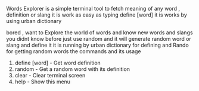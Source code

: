 Words Explorer is a simple terminal tool
to fetch meaning of any word , definition or slang
it is work as easy as typing 
define [word]
it is works by using urban dictionary

bored , want to Explore the world of words 
and know new words and slangs you didnt know before
just use random and it will generate random word or slang and define it 
it is running by urban dictionary for defining and Rando for getting random words
the commands and its usage
1. define [word] - Get word definition
2. random - Get a random word with its definition
3. clear - Clear terminal screen
4. help - Show this menu

